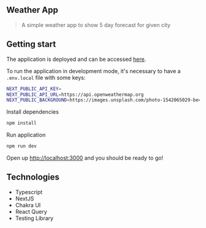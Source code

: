 ## Weather App

> A simple weather app to show 5 day forecast for given city

## Getting start

The application is deployed and can be accessed [here](https://weather-forecast-next-app.netlify.app/).

To run the application in development mode, it's necessary to have a `.env.local` file with some keys:

```sh
NEXT_PUBLIC_API_KEY=
NEXT_PUBLIC_API_URL=https://api.openweathermap.org
NEXT_PUBLIC_BACKGROUND=https://images.unsplash.com/photo-1542065029-be403c4fb94b?ixlib=rb-1.2.1&ixid=MnwxMjA3fDB8MHxwaG90by1wYWdlfHx8fGVufDB8fHx8&auto=format&fit=crop&w=1170&q=80
```

Install dependencies 

```sh
npm install
```

Run application

```sh
npm run dev
```

Open up [http://localhost:3000](http://localhost:3000) and you should be ready to go!

## Technologies

- Typescript
- NextJS
- Chakra UI
- React Query
- Testing Library